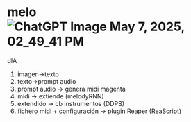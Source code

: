 # melo![ChatGPT Image May 7, 2025, 02_49_41 PM](https://github.com/user-attachments/assets/c797144c-c110-46cd-9fac-92d0d9f20312)
dIA
1) imagen->texto
2) texto->prompt audio
3) prompt audio -> genera midi magenta
4) midi -> extiende (melodyRNN)
5) extendido -> cb instrumentos (DDPS)
6) fichero midi + configuración -> plugin Reaper (ReaScript)

